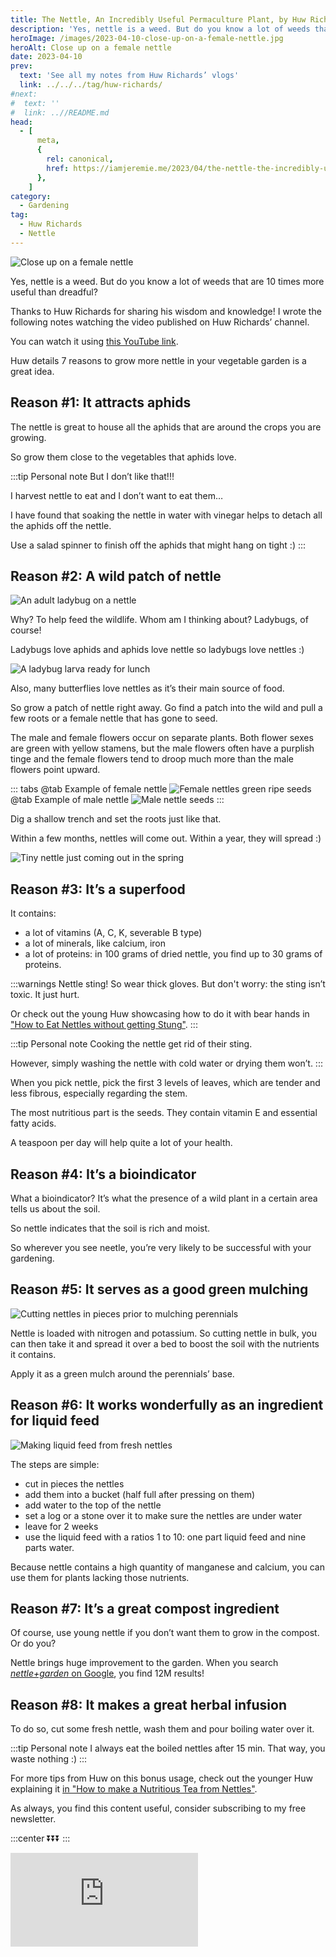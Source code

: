 ```yaml
---
title: The Nettle, An Incredibly Useful Permaculture Plant, by Huw Richards
description: 'Yes, nettle is a weed. But do you know a lot of weeds that are 10 times more useful than dreadful?'
heroImage: /images/2023-04-10-close-up-on-a-female-nettle.jpg
heroAlt: Close up on a female nettle
date: 2023-04-10
prev:
  text: 'See all my notes from Huw Richards’ vlogs'
  link: ../../../tag/huw-richards/
#next:
#  text: ''
#  link: ..//README.md
head:
  - [
      meta,
      {
        rel: canonical,
        href: https://iamjeremie.me/2023/04/the-nettle-the-incredibly-useful-permaculture-plant-huw-richards,
      },
    ]
category:
  - Gardening
tag:
  - Huw Richards
  - Nettle
---
```


![Close up on a female nettle](/images/2023-04-10-close-up-on-a-female-nettle.jpg 'Credits: image taken from Huw Richards’ vlog')

Yes, nettle is a weed. But do you know a lot of weeds that are 10 times more useful than dreadful?

Thanks to Huw Richards for sharing his wisdom and knowledge!
I wrote the following notes watching the video published on Huw Richards’ channel.

<!-- more -->

You can watch it using [this YouTube link](https://www.youtube.com/watch?v=lkUmwlJ5RQ8).

Huw details 7 reasons to grow more nettle in your vegetable garden is a great idea.

## Reason #1: It attracts aphids

The nettle is great to house all the aphids that are around the crops you are growing.

So grow them close to the vegetables that aphids love.

:::tip Personal note
But I don’t like that!!!

I harvest nettle to eat and I don’t want to eat them…

I have found that soaking the nettle in water with vinegar helps to detach all the aphids off the nettle.

Use a salad spinner to finish off the aphids that might hang on tight :)
:::

## Reason #2: A wild patch of nettle

![An adult ladybug on a nettle](./images/an-adult-ladybug-on-a-nettle.jpg 'Credits: image from the vlog of Huw Richards')

Why? To help feed the wildlife. Whom am I thinking about? Ladybugs, of course!

Ladybugs love aphids and aphids love nettle so ladybugs love nettles :)

![A ladybug larva ready for lunch](./images/a-ladybug-larva-ready-for-lunch.jpg 'Credits: image from the vlog of Huw Richards')

Also, many butterflies love nettles as it’s their main source of food.

So grow a patch of nettle right away. Go find a patch into the wild and pull a few roots or a female nettle that has gone to seed.

The male and female flowers occur on separate plants. Both flower sexes are green with yellow stamens, but the male flowers often have a purplish tinge and the female flowers tend to droop much more than the male flowers point upward.

::: tabs
@tab Example of female nettle
![Female nettles green ripe seeds](./images/female-nettles-green-ripe-seeds.jpg 'Credits: image from [wallpaperflare.com](https://www.wallpaperflare.com/nettles-ripe-seeds-plants-green-leaf-branch-foliage-wallpaper-wvxom)')
@tab Example of male nettle
![Male nettle seeds](./images/male-nettle-seeds.jpg 'Credits: image from [Harry Rose on Flickr.com](https://www.flickr.com/photos/macleaygrassman/19363250773)')
:::

Dig a shallow trench and set the roots just like that.

Within a few months, nettles will come out. Within a year, they will spread :)

![Tiny nettle just coming out in the spring](./images/tiny-nettle-just-coming-out-in-the-spring.jpg 'Credits: image from the vlog of Huw Richards')

## Reason #3: It’s a superfood

It contains:

- a lot of vitamins (A, C, K, severable B type)
- a lot of minerals, like calcium, iron
- a lot of proteins: in 100 grams of dried nettle, you find up to 30 grams of proteins.

:::warnings Nettle sting!
So wear thick gloves. But don't worry: the sting isn’t toxic. It just hurt.

Or check out the young Huw showcasing how to do it with bear hands in ["How to Eat Nettles without getting Stung"](https://www.youtube.com/watch?v=Jy9yyMjtWWQ).
:::

:::tip Personal note
Cooking the nettle get rid of their sting.

However, simply washing the nettle with cold water or drying them won’t.
:::

When you pick nettle, pick the first 3 levels of leaves, which are tender and less fibrous, especially regarding the stem.

The most nutritious part is the seeds. They contain vitamin E and essential fatty acids.

A teaspoon per day will help quite a lot of your health.

## Reason #4: It’s a bioindicator

What a bioindicator? It’s what the presence of a wild plant in a certain area tells us about the soil.

So nettle indicates that the soil is rich and moist.

So wherever you see neetle, you’re very likely to be successful with your gardening.

## Reason #5: It serves as a good green mulching

![Cutting nettles in pieces prior to mulching perennials](./images/cutting-nettles-in-pieces-prior-to-mulching-perennials.jpg 'Credits: image from the vlog of Huw Richards')

Nettle is loaded with nitrogen and potassium. So cutting nettle in bulk, you can then take it and spread it over a bed to boost the soil with the nutrients it contains.

Apply it as a green mulch around the perennials’ base.

## Reason #6: It works wonderfully as an ingredient for liquid feed

![Making liquid feed from fresh nettles](./images/making-liquid-feed-from-fresh-nettles.jpg 'Credits: image from the vlog of Huw Richards')

The steps are simple:

- cut in pieces the nettles
- add them into a bucket (half full after pressing on them)
- add water to the top of the nettle
- set a log or a stone over it to make sure the nettles are under water
- leave for 2 weeks
- use the liquid feed with a ratios 1 to 10: one part liquid feed and nine parts water.

Because nettle contains a high quantity of manganese and calcium, you can use them for plants lacking those nutrients.

## Reason #7: It’s a great compost ingredient

Of course, use young nettle if you don’t want them to grow in the compost. Or do you?

Nettle brings huge improvement to the garden. When you search [_nettle+garden_ on Google](https://www.google.com/search?q=nettle+garden), you find 12M results!

## Reason #8: It makes a great herbal infusion

To do so, cut some fresh nettle, wash them and pour boiling water over it.

:::tip Personal note
I always eat the boiled nettles after 15 min. That way, you waste nothing :)
:::

For more tips from Huw on this bonus usage, check out the younger Huw explaining it [in "How to make a Nutritious Tea from Nettles"](https://www.youtube.com/watch?v=2qQSB0luBRY).

As always, you find this content useful, consider subscribing to my free newsletter.

:::center
⏬⏬⏬
:::

<!-- markdownlint-disable MD033 -->
<p class="newsletter-wrapper"><iframe class="newsletter-embed" src="https://iamjeremie.substack.com/embed" frameborder="0" scrolling="no"></iframe></p>
